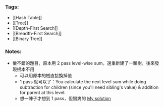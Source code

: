 ### Tags:
- [[Hash Table]]
- [[Tree]]
- [[Depth-First Search]]
- [[Breadth-First Search]]
- [[Binary Tree]]
### Notes:
- 蠻不錯的題目，原本用 2 pass level-wise sum，還重新建了一顆樹，後來發現根本不用
	- 可以用原本的樹直接換掉值
	- 1 pass 就可以了：You calculate the next level sum while doing subtraction for children (since you'll need sibling's value) & addition for parent at this level.
	- 想一陣子才想到 1 pass，但蠻爽的 [My solution](https://leetcode.com/problems/cousins-in-binary-tree-ii/solutions/5961302/one-pass-level-wise-traversal-python-3/)